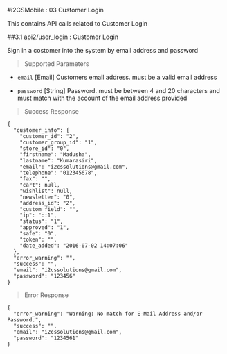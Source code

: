 #i2CSMobile : 03 Customer Login

This contains API calls related to Customer Login 

##3.1 api2/user_login : Customer Login

Sign in a costomer into the system by email address and password

> Supported Parameters

* `email` [Email] Customers email address. must be a valid email address

* `password` [String] Password. must be between 4 and 20 characters and must match with the account of the email address provided

> Success Response
```
{
  "customer_info": {
    "customer_id": "2",
    "customer_group_id": "1",
    "store_id": "0",
    "firstname": "Madusha",
    "lastname": "Kumarasiri",
    "email": "i2cssolutions@gmail.com",
    "telephone": "012345678",
    "fax": "",
    "cart": null,
    "wishlist": null,
    "newsletter": "0",
    "address_id": "2",
    "custom_field": "",
    "ip": "::1",
    "status": "1",
    "approved": "1",
    "safe": "0",
    "token": "",
    "date_added": "2016-07-02 14:07:06"
  },
  "error_warning": "",
  "success": "",
  "email": "i2cssolutions@gmail.com",
  "password": "123456"
}
```

> Error Response

```
{
  "error_warning": "Warning: No match for E-Mail Address and/or Password.",
  "success": "",
  "email": "i2cssolutions@gmail.com",
  "password": "1234561"
}
```
